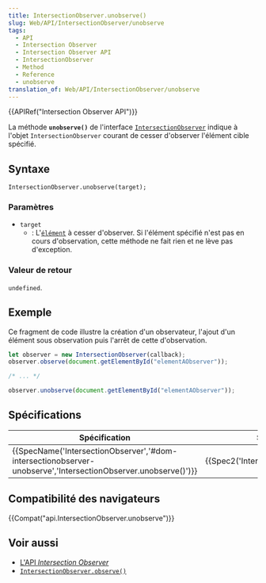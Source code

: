 ```yaml
---
title: IntersectionObserver.unobserve()
slug: Web/API/IntersectionObserver/unobserve
tags:
  - API
  - Intersection Observer
  - Intersection Observer API
  - IntersectionObserver
  - Method
  - Reference
  - unobserve
translation_of: Web/API/IntersectionObserver/unobserve
---
```

{{APIRef("Intersection Observer API")}}

La méthode **`unobserve()`** de l'interface [`IntersectionObserver`](/fr/docs/Web/API/IntersectionObserver) indique à l'objet `IntersectionObserver` courant de cesser d'observer l'élément cible spécifié.

## Syntaxe

    IntersectionObserver.unobserve(target);

### Paramètres

- `target`
  - : L'[`élément`](/fr/docs/Web/API/Element) à cesser d'observer. Si l'élément spécifié n'est pas en cours d'observation, cette méthode ne fait rien et ne lève pas d'exception.

### Valeur de retour

`undefined`.

## Exemple

Ce fragment de code illustre la création d'un observateur, l'ajout d'un élément sous observation puis l'arrêt de cette d'observation.

```js
let observer = new IntersectionObserver(callback);
observer.observe(document.getElementById("elementAObserver"));

/* ... */

observer.unobserve(document.getElementById("elementAObserver"));
```

## Spécifications

| Spécification                                                                                                                                    | Statut                                       | Commentaire          |
| ------------------------------------------------------------------------------------------------------------------------------------------------ | -------------------------------------------- | -------------------- |
| {{SpecName('IntersectionObserver','#dom-intersectionobserver-unobserve','IntersectionObserver.unobserve()')}} | {{Spec2('IntersectionObserver')}} | Définition initiale. |

## Compatibilité des navigateurs

{{Compat("api.IntersectionObserver.unobserve")}}

## Voir aussi

- [L'API _Intersection Observer_](/fr/docs/Web/API/Intersection_Observer_API)
- [`IntersectionObserver.observe()`](/fr/docs/Web/API/IntersectionObserver/observe)
